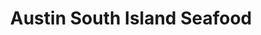 ---
title: "Austin South Island Seafood"
url: /rodanthe/austin-south-island-seafood/
shop: Fisch
---